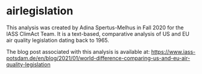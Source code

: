 # airlegislation

This analysis was created by Adina Spertus-Melhus in Fall 2020 for the IASS ClimAct Team. It is a text-based, comparative analysis of US and EU air quality legislation dating back to 1965.
 
The blog post associated with this analysis is available at: https://www.iass-potsdam.de/en/blog/2021/01/world-difference-comparing-us-and-eu-air-quality-legislation